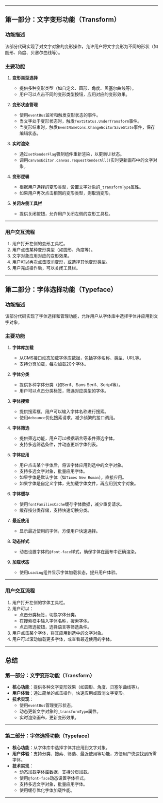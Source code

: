 

---

## **第一部分：文字变形功能（Transform）**

### **功能描述**
该部分代码实现了对文字对象的变形操作，允许用户将文字变形为不同的形状（如圆形、角度、贝塞尔曲线等）。

### **主要功能**
1. **变形类型选择**
   - 提供多种变形类型（如自定义、圆形、角度、贝塞尔曲线等）。
   - 用户可以点击不同的变形类型按钮，应用对应的变形效果。

2. **变形状态管理**
   - 使用`eventBus`监听和触发变形状态的事件。
   - 当文字处于变形状态时，触发`TextStatus.UnderTransform`事件。
   - 当变形结束时，触发`EventNameCons.ChangeEditorSaveState`事件，保存编辑状态。

3. **实时渲染**
   - 通过`setRenderFlag`强制组件重新渲染，以更新UI状态。
   - 调用`canvasEditor.canvas.requestRenderAll()`实时更新画布中的文字对象。

4. **变形逻辑**
   - 根据用户选择的变形类型，设置文字对象的`_transformType`属性。
   - 如果用户再次点击相同的变形类型，则取消变形。

5. **关闭左侧工具栏**
   - 提供关闭按钮，允许用户关闭左侧的变形工具栏。

---

### **用户交互流程**
1. 用户打开左侧的变形工具栏。
2. 用户点击某种变形类型（如圆形、角度等）。
3. 文字对象应用对应的变形效果。
4. 用户可以再次点击取消变形，或选择其他变形类型。
5. 用户完成操作后，可以关闭工具栏。

---

## **第二部分：字体选择功能（Typeface）**

### **功能描述**
该部分代码实现了字体选择和管理功能，允许用户从字体库中选择字体并应用到文字对象。

### **主要功能**
1. **字体库加载**
   - 从CMS接口动态加载字体库数据，包括字体名称、类型、URL等。
   - 支持分页加载，每次加载20个字体。

2. **字体分类**
   - 提供多种字体分类（如Serif、Sans Serif、Script等）。
   - 用户可以点击分类标签，筛选对应类型的字体。

3. **字体搜索**
   - 提供搜索框，用户可以输入字体名称进行搜索。
   - 使用`debounce`优化搜索请求，减少频繁的接口调用。

4. **字体筛选**
   - 提供筛选功能，用户可以根据语言等条件筛选字体。
   - 支持多选筛选条件，并动态更新字体列表。

5. **字体应用**
   - 用户点击某个字体后，将该字体应用到选中的文字对象。
   - 支持多选文字对象，批量应用字体。
   - 如果字体是默认字体（如`Times New Roman`），直接应用。
   - 如果字体是自定义字体，先加载字体文件，再应用到文字对象。

6. **字体缓存**
   - 使用`fontFamiliesCache`缓存字体数据，减少重复请求。
   - 缓存按分类存储，支持快速切换分类。

7. **最近使用**
   - 显示最近使用的字体，方便用户快速选择。

8. **动态样式**
   - 动态设置字体的`@font-face`样式，确保字体在画布中正确渲染。

9. **加载状态**
   - 使用`Loading`组件显示字体加载状态，提升用户体验。

---

### **用户交互流程**
1. 用户打开左侧的字体工具栏。
2. 用户可以：
   - 点击分类标签，切换字体分类。
   - 在搜索框中输入字体名称，搜索字体。
   - 点击筛选按钮，选择语言等筛选条件。
3. 用户点击某个字体，将其应用到选中的文字对象。
4. 用户可以滚动加载更多字体，或查看最近使用的字体。

---

## **总结**

### **第一部分：文字变形功能（Transform）**
- **核心功能**：提供多种文字变形效果（如圆形、角度、贝塞尔曲线等）。
- **用户体验**：通过简单的点击操作，快速应用或取消文字变形。
- **技术实现**：
  - 使用`eventBus`管理变形状态。
  - 动态更新文字对象的`_transformType`属性。
  - 实时渲染画布，更新变形效果。

---

### **第二部分：字体选择功能（Typeface）**
- **核心功能**：从字体库中选择字体并应用到文字对象。
- **用户体验**：支持分类、搜索、筛选、最近使用等功能，方便用户快速找到所需字体。
- **技术实现**：
  - 动态加载字体库数据，支持分页加载。
  - 使用`@font-face`动态设置字体样式。
  - 支持多选文字对象，批量应用字体。
  - 使用缓存优化字体加载性能。

---
